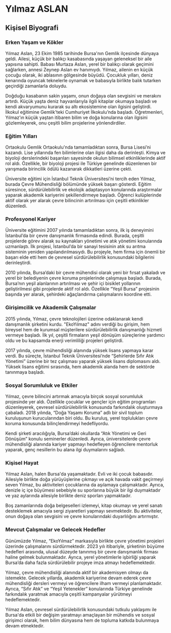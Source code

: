 # Yılmaz ASLAN

## Kişisel Biyografi

### Erken Yaşam ve Kökler

Yılmaz Aslan, 23 Ekim 1985 tarihinde Bursa'nın Gemlik ilçesinde dünyaya geldi. Ailesi, küçük bir balıkçı kasabasında yaşayan geleneksel bir aile yapısına sahipti. Babası Murtaza Aslan, yerel bir balıkçı olarak geçimini sağlarken, annesi Zeynep Aslan ev hanımıydı. Yılmaz, ailenin en küçük çocuğu olarak, iki ablasının gölgesinde büyüdü. Çocukluk yılları, deniz kenarında oyuncak teknelerle oynamak ve babasıyla birlikte balık tutarken geçirdiği zamanlarla doluydu. 

Doğduğu kasabanın sakin yaşamı, onun doğaya olan sevgisini ve merakını artırdı. Küçük yaşta deniz hayvanlarıyla ilgili kitaplar okumaya başladı ve kendi akvaryumunu kurarak su altı ekosistemine olan ilgisini geliştirdi. İlkokul eğitimine Gemlik'teki Cumhuriyet İlkokulu’nda başladı. Öğretmenleri, Yılmaz’ın küçük yaştan itibaren bilim ve doğa konularına olan ilgisini gözlemleyerek, onu çeşitli bilim projelerine yönlendirdiler.

### Eğitim Yılları

Ortaokulu Gemlik Ortaokulu'nda tamamladıktan sonra, Bursa Lisesi’ni kazandı. Lise yıllarında fen bilimlerine olan ilgisi daha da derinleşti. Kimya ve biyoloji derslerindeki başarıları sayesinde okulun bilimsel etkinliklerinde aktif rol aldı. Özellikle, bir biyoloji projesi ile Türkiye genelinde düzenlenen bir yarışmada birincilik ödülü kazanarak dikkatleri üzerine çekti.

Üniversite eğitimi için İstanbul Teknik Üniversitesi’ni tercih eden Yılmaz, burada Çevre Mühendisliği bölümünde yüksek başarı gösterdi. Eğitim süresince, sürdürülebilirlik ve ekolojik adaptasyon konularında araştırmalar yaparak akademik kariyerini şekillendirmeye başladı. Öğrenci kulüplerinde aktif olarak yer alarak çevre bilincinin artırılması için çeşitli etkinlikler düzenledi.

### Profesyonel Kariyer

Üniversite eğitimini 2007 yılında tamamladıktan sonra, ilk iş deneyimini İstanbul’da bir çevre danışmanlık firmasında edindi. Burada, çeşitli projelerde görev alarak su kaynakları yönetimi ve atık yönetimi konularında uzmanlaştı. İlk projesi, İstanbul’da bir sanayi tesisinin atık su arıtma sisteminin yeniden yapılandırılmasıydı. Bu projeyle, hem firma için önemli bir başarı elde etti hem de çevresel sürdürülebilirlik konusundaki bilgilerini derinleştirdi.

2010 yılında, Bursa’daki bir çevre mühendisi olarak yeni bir fırsat yakaladı ve yerel bir belediyenin çevre koruma projelerinde çalışmaya başladı. Burada, Bursa’nın yeşil alanlarının artırılması ve şehir içi bisiklet yollarının geliştirilmesi gibi projelerde aktif rol aldı. Özellikle “Yeşil Bursa” projesinin başında yer alarak, şehirdeki ağaçlandırma çalışmalarını koordine etti.

### Girişimcilik ve Akademik Çalışmalar

2015 yılında, Yılmaz, çevre teknolojileri üzerine odaklanarak kendi danışmanlık şirketini kurdu. "EkoYılmaz" adını verdiği bu girişim, hem bireysel hem de kurumsal müşterilere sürdürülebilirlik danışmanlığı hizmeti vermeye başladı. İlk yıl, çeşitli firmaların yeşil dönüşüm süreçlerine yardımcı oldu ve bu kapsamda enerji verimliliği projeleri geliştirdi.

2017 yılında, çevre mühendisliği alanında yüksek lisans yapmaya karar verdi. Bu süreçte, İstanbul Teknik Üniversitesi’nde “Şehirlerde Sıfır Atık Yönetimi” üzerine bir tez çalışması yaparak yüksek lisans diplomasını aldı. Yüksek lisans eğitimi sırasında, hem akademik alanda hem de sektörde tanınmaya başladı.

### Sosyal Sorumluluk ve Etkiler

Yılmaz, çevre bilincini artırmak amacıyla birçok sosyal sorumluluk projesinde yer aldı. Özellikle çocuklar ve gençler için eğitim programları düzenleyerek, çevresel sürdürülebilirlik konusunda farkındalık oluşturmaya çabaladı. 2018 yılında, “Doğa Yaşamı Koruma” adlı bir sivil toplum kuruluşunun kurucularından biri oldu. Bu kuruluş, yerel toplulukları çevre koruma konusunda bilinçlendirmeyi hedefliyordu.

Kendi şirketi aracılığıyla, Bursa’daki okullarda “Atık Yönetimi ve Geri Dönüşüm” konulu seminerler düzenledi. Ayrıca, üniversitelerde çevre mühendisliği alanında kariyer yapmayı hedefleyen öğrencilere mentorluk yaparak, genç nesillerin bu alana ilgi duymalarını sağladı.

### Kişisel Hayat

Yılmaz Aslan, halen Bursa'da yaşamaktadır. Evli ve iki çocuk babasıdır. Ailesiyle birlikte doğa yürüyüşlerine çıkmayı ve açık havada vakit geçirmeyi seven Yılmaz, bu aktiviteleri çocuklarına da aşılamaya çalışmaktadır. Ayrıca, denizle iç içe büyümesi sebebiyle su sporlarına büyük bir ilgi duymaktadır ve yaz aylarında ailesiyle birlikte deniz sporları yapmaktadır.

Boş zamanlarında doğa belgeselleri izlemeyi, kitap okumayı ve yerel sanatı desteklemek amacıyla sergi ziyaretleri yapmayı sevmektedir. Bu aktiviteler, onun doğaya olan sevgisini ve çevre konularındaki duyarlılığını artırmıştır.

### Mevcut Çalışmalar ve Gelecek Hedefler

Günümüzde Yılmaz, “EkoYılmaz” markasıyla birlikte çevre yönetimi projeleri üzerinde çalışmalarını sürdürmektedir. 2023 yılı itibariyle, şirketinin büyüme hedefleri arasında, ulusal düzeyde tanınmış bir çevre danışmanlık firması haline gelmek bulunmaktadır. Ayrıca, yerel yönetimlerle işbirliği yaparak Bursa’da daha fazla sürdürülebilir projeye imza atmayı hedeflemektedir.

Yılmaz, çevre mühendisliği alanında aktif bir akademisyen olmayı da istemekte. Gelecek yıllarda, akademik kariyerine devam ederek çevre mühendisliği dersleri vermeyi ve öğrencilere ilham vermeyi planlamaktadır. Ayrıca, “Sıfır Atık” ve “Yeşil Yetenekler” konularında Türkiye genelinde farkındalık yaratmak amacıyla çeşitli kampanyalar yürütmeyi hedeflemektedir.

Yılmaz Aslan, çevresel sürdürülebilirlik konusundaki tutkulu yaklaşımı ile Bursa'da etkili bir değişim yaratmayı amaçlayan bir mühendis ve sosyal girişimci olarak, hem bilim dünyasına hem de topluma katkıda bulunmaya devam etmektedir.